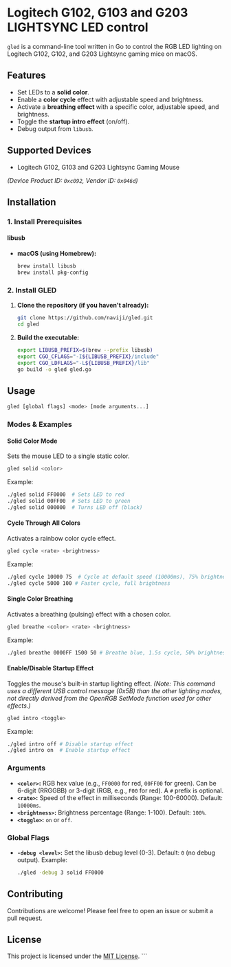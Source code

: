 Logitech G102, G103 and G203 LIGHTSYNC LED control
================================================

`gled` is a command-line tool written in Go to control the RGB LED lighting on Logitech G102, G102, and G203 Lightsync gaming mice on macOS.

## Features

* Set LEDs to a **solid color**.
* Enable a **color cycle** effect with adjustable speed and brightness.
* Activate a **breathing effect** with a specific color, adjustable speed, and brightness.
* Toggle the **startup intro effect** (on/off).
* Debug output from `libusb`.

## Supported Devices

* Logitech G102, G103 and G203 Lightsync Gaming Mouse

*(Device Product ID: `0xc092`, Vendor ID: `0x046d`)*

## Installation

### 1. Install Prerequisites

#### libusb

* **macOS (using Homebrew):**
    ```bash
    brew install libusb
    brew install pkg-config

    ```

### 2. Install GLED
1.  **Clone the repository (if you haven't already):**

    ```bash
    git clone https://github.com/naviji/gled.git
    cd gled
    ```

2.  **Build the executable:**
    ```bash
    export LIBUSB_PREFIX=$(brew --prefix libusb)
    export CGO_CFLAGS="-I${LIBUSB_PREFIX}/include"
    export CGO_LDFLAGS="-L${LIBUSB_PREFIX}/lib"
    go build -o gled gled.go
    ```

## Usage

```bash
gled [global flags] <mode> [mode arguments...]
```

### Modes & Examples

#### Solid Color Mode

Sets the mouse LED to a single static color.

```bash
gled solid <color>
```

Example:

```bash
./gled solid FF0000  # Sets LED to red
./gled solid 00FF00  # Sets LED to green
./gled solid 000000  # Turns LED off (black)
```

#### Cycle Through All Colors

Activates a rainbow color cycle effect.

```bash
gled cycle <rate> <brightness>
```

Example:

```bash
./gled cycle 10000 75  # Cycle at default speed (10000ms), 75% brightness
./gled cycle 5000 100 # Faster cycle, full brightness
```

#### Single Color Breathing

Activates a breathing (pulsing) effect with a chosen color.

```bash
gled breathe <color> <rate> <brightness>
```

Example:

```bash
./gled breathe 0000FF 1500 50 # Breathe blue, 1.5s cycle, 50% brightness
```

#### Enable/Disable Startup Effect

Toggles the mouse's built-in startup lighting effect.
*(Note: This command uses a different USB control message (0x5B) than the other lighting modes, not directly derived from the OpenRGB SetMode function used for other effects.)*

```bash
gled intro <toggle>
```

Example:

```bash
./gled intro off # Disable startup effect
./gled intro on  # Enable startup effect
```

### Arguments

  * **`<color>`:** RGB hex value (e.g., `FF0000` for red, `00FF00` for green).
    Can be 6-digit (RRGGBB) or 3-digit (RGB, e.g., `F00` for red). A `#` prefix is optional.
  * **`<rate>`:** Speed of the effect in milliseconds (Range: 100-60000). Default: `10000ms`.
  * **`<brightness>`:** Brightness percentage (Range: 1-100). Default: `100%`.
  * **`<toggle>`:** `on` or `off`.

### Global Flags

  * **`-debug <level>`:** Set the libusb debug level (0-3). Default: `0` (no debug output).
    Example:
    ```bash
    ./gled -debug 3 solid FF0000
    ```

## Contributing

Contributions are welcome\! Please feel free to open an issue or submit a pull request.

## License

This project is licensed under the [MIT License](https://www.google.com/search?q=LICENSE.txt). \`\`\`
